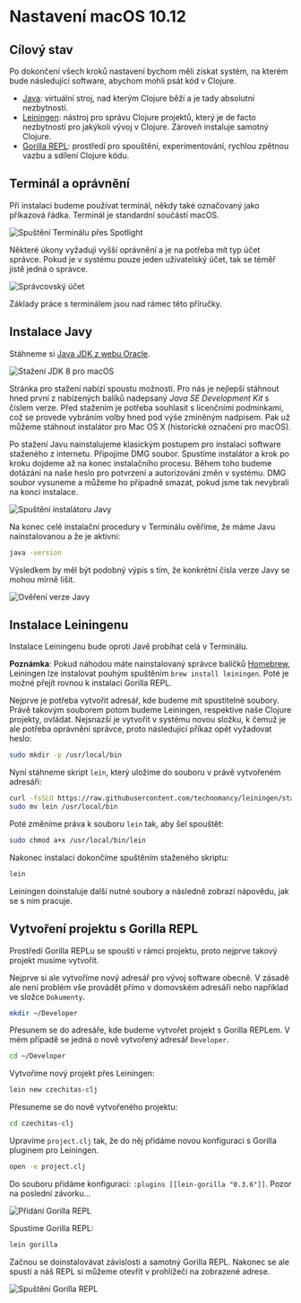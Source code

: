 # Nastavení macOS 10.12

## Cílový stav

Po dokončení všech kroků nastavení bychom měli získat systém, na kterém bude následující software, abychom mohli psát kód v Clojure.

- [Java](https://java.com/): virtuální stroj, nad kterým Clojure běží a je tady absolutní nezbytností.
- [Leiningen](https://leiningen.org/): nástroj pro správu Clojure projektů, který je de facto nezbytností pro jakýkoli vývoj v Clojure. Zároveň instaluje samotný Clojure.
- [Gorilla REPL](http://gorilla-repl.org/index.html): prostředí pro spouštění, experimentování, rychlou zpětnou vazbu a sdílení Clojure kódu.


## Terminál a oprávnění

Při instalaci budeme používat terminál, někdy také označovaný jako příkazová řádka. Terminál je standardní součástí macOS.

![Spuštění Terminálu přes Spotlight](images/macos/launch-terminal.png)

Některé úkony vyžadují vyšší oprávnění a je na potřeba mít typ účet správce. Pokud je v systému pouze jeden uživatelský účet, tak se téměř jistě jedná o správce.

![Správcovský účet](images/macos/administrator-account.png)

Základy práce s terminálem jsou nad rámec této příručky.

## Instalace Javy

Stáhneme si [Java JDK z webu Oracle](http://www.oracle.com/technetwork/java/javase/downloads/jdk8-downloads-2133151.html).

![Stažení JDK 8 pro macOS](images/macos/download-java.png)

Stránka pro stažení nabízí spoustu možností. Pro nás je nejlepší stáhnout hned první z nabízených balíků nadepsaný *Java SE Development Kit* s číslem verze. Před stažením je potřeba souhlasit s licenčními podmínkami, což se provede vybráním volby hned pod výše zmíněným nadpisem. Pak už můžeme stáhnout instalátor pro Mac OS X (historické označení pro macOS).

Po stažení Javu nainstalujeme klasickým postupem pro instalaci software staženého z internetu. Připojíme DMG soubor. Spustíme instalátor a krok po kroku dojdeme až na konec instalačního procesu. Během toho budeme dotázáni na naše heslo pro potvrzení a autorizování změn v systému. DMG soubor vysuneme a můžeme ho případně smazat, pokud jsme tak nevybrali na konci instalace.

![Spuštění instalátoru Javy](images/macos/install-java.png)

Na konec celé instalační procedury v Terminálu ověříme, že máme Javu nainstalovanou a že je aktivní:

```bash
java -version
```

Výsledkem by měl být podobný výpis s tím, že konkrétní čísla verze Javy se mohou mírně lišit.

![Ověření verze Javy](images/macos/verify-java.png)


## Instalace Leiningenu

Instalace Leiningenu bude oproti Javě probíhat celá v Terminálu.

**Poznámka**: Pokud náhodou máte nainstalovaný správce balíčků [Homebrew](http://brew.sh/), Leiningen lze instalovat pouhým spuštěním `brew install leiningen`. Poté je možné přejít rovnou k instalaci Gorilla REPL.

Nejprve je potřeba vytvořit adresář, kde budeme mít spustitelné soubory. Právě takovým souborem potom budeme Leiningen, respektive naše Clojure projekty, ovládat. Nejsnazší je vytvořit v systému novou složku, k čemuž je ale potřeba oprávnění správce, proto následující příkaz opět vyžadovat heslo:

```bash
sudo mkdir -p /usr/local/bin
```

Nyní stáhneme skript `lein`, který uložíme do souboru v právě vytvořeném adresáři:

```bash
curl -fsSLO https://raw.githubusercontent.com/technomancy/leiningen/stable/bin/lein
sudo mv lein /usr/local/bin
```

Poté změníme práva k souboru `lein` tak, aby šel spouštět:

```bash
sudo chmod a+x /usr/local/bin/lein
```

Nakonec instalaci dokončíme spuštěním staženého skriptu:

```bash
lein
```

Leiningen doinstaluje další nutné soubory a následně zobrazí nápovědu, jak se s ním pracuje.


## Vytvoření projektu s Gorilla REPL

Prostředí Gorilla REPLu se spouští v rámci projektu, proto nejprve takový projekt musíme vytvořit.

Nejprve si ale vytvoříme nový adresář pro vývoj software obecně. V zásadě ale není problém vše provádět přímo v domovském adresáři nebo například ve složce `Dokumenty`.

```bash
mkdir ~/Developer
```

Přesunem se do adresáře, kde budeme vytvořet projekt s Gorilla REPLem. V mém případě se jedná o nově vytvořený adresář `Developer`.

```bash
cd ~/Developer
```

Vytvoříme nový projekt přes Leiningen:

```bash
lein new czechitas-clj
```

Přesuneme se do nově vytvořeného projektu:

```bash
cd czechitas-clj
```

Upravíme `project.clj` tak, že do něj přidáme novou konfiguraci s Gorilla pluginem pro Leiningen.

```bash
open -e project.clj
```

Do souboru přidáme konfiguraci: `:plugins [[lein-gorilla "0.3.6"]]`. Pozor na poslední závorku…

![Přidání Gorilla REPL](images/macos/gorilla-plugin.png)

Spustíme Gorilla REPL:

```bash
lein gorilla
```

Začnou se doinstalovávat závislosti a samotný Gorilla REPL. Nakonec se ale spustí a náš REPL si můžeme otevřít v prohlížeči na zobrazené adrese.

![Spuštění Gorilla REPL](images/macos/launch-gorilla.png)
